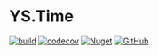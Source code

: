 # YS.Time


[![build](https://github.com/yscorecore/ys.time/workflows/build/badge.svg)](https://github.com/yscorecore/ys.time/actions?query=workflow%3Abuild) [![codecov](https://codecov.io/gh/yscorecore/ys.time/branch/master/graph/badge.svg)](https://codecov.io/gh/yscorecore/ys.time) [![Nuget](https://img.shields.io/nuget/v/YS.Time.Core)](https://nuget.org/packages/YS.Time.Core/) [![GitHub](https://img.shields.io/github/license/yscorecore/ys.time)](https://github.com/yscorecore/ys.time/blob/master/LICENSE)
